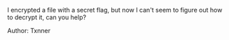 I encrypted a file with a secret flag, but now I can't seem to figure out how to decrypt it, can you help?

Author: Txnner
